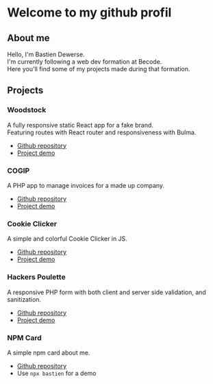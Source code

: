 # Welcome to my github profil

## About me

Hello, I'm Bastien Dewerse.  
I'm currently following a web dev formation at Becode.  
Here you'll find some of my projects made during that formation.

## Projects

### Woodstock

A fully responsive static React app for a fake brand.  
Featuring routes with React router and responsiveness with Bulma.  
- [Github repository](https://github.com/DewerseB/Woodstock)
- [Project demo](https://dewerseb.github.io/Woodstock/)

### COGIP

A PHP app to manage invoices for a made up company.  
- [Github repository](https://github.com/DewerseB/COGIP-app)
- [Project demo](https://calvin-jitnaree.alwaysdata.net/COGIP-app/)

### Cookie Clicker

A simple and colorful Cookie Clicker in JS.  
- [Github repository](https://github.com/DewerseB/CookieClicker)
- [Project demo](https://dewerseb.github.io/CookieClicker/index.html)

### Hackers Poulette

A responsive PHP form with both client and server side validation, and sanitization.  
- [Github repository](https://github.com/DewerseB/hackers-poulette)
- [Project demo](https://hackers-poulette-form-project.herokuapp.com/)

### NPM Card

A simple npm card about me.  
- [Github repository](https://github.com/DewerseB/my-card)
- Use `npx bastien` for a demo

<!--
**DewerseB/DewerseB** is a ✨ _special_ ✨ repository because its `README.md` (this file) appears on your GitHub profile.

Here are some ideas to get you started:

- 🔭 I’m currently working on ...
- 🌱 I’m currently learning ...
- 👯 I’m looking to collaborate on ...
- 🤔 I’m looking for help with ...
- 💬 Ask me about ...
- 📫 How to reach me: ...
- 😄 Pronouns: ...
- ⚡ Fun fact: ...
-->
